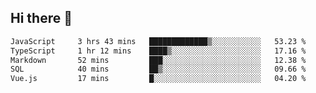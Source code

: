 ## Hi there 👋

<!--START_SECTION:waka-->

```txt
JavaScript     3 hrs 43 mins   █████████████▒░░░░░░░░░░░   53.23 %
TypeScript     1 hr 12 mins    ████▒░░░░░░░░░░░░░░░░░░░░   17.16 %
Markdown       52 mins         ███░░░░░░░░░░░░░░░░░░░░░░   12.38 %
SQL            40 mins         ██▒░░░░░░░░░░░░░░░░░░░░░░   09.66 %
Vue.js         17 mins         █░░░░░░░░░░░░░░░░░░░░░░░░   04.20 %
```

<!--END_SECTION:waka-->

<!--
**taylor475/taylor475** is a ✨ _special_ ✨ repository because its `README.md` (this file) appears on your GitHub profile.

Here are some ideas to get you started:

- 🔭 I’m currently working on ...
- 🌱 I’m currently learning ...
- 👯 I’m looking to collaborate on ...
- 🤔 I’m looking for help with ...
- 💬 Ask me about ...
- 📫 How to reach me: ...
- 😄 Pronouns: ...
- ⚡ Fun fact: ...
-->

